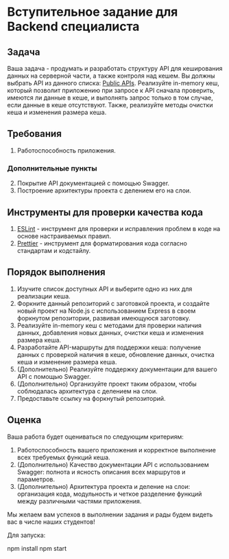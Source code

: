 
# Вступительное задание для Backend специалиста

## Задача

Ваша задача - продумать и разработать структуру API для кеширования данных на серверной части, а также контроля над кешем. Вы должны выбрать API из данного списка: [Public APIs](https://github.com/public-apis/public-apis#books-ov-file). Реализуйте in-memory кеш, который позволит приложению при запросе к API сначала проверить, имеются ли данные в кеше, и выполнять запрос только в том случае, если данные в кеше отсутствуют. Также, реализуйте методы очистки кеша и изменения размера кеша.

## Требования

1. Работоспособность приложения.

### Дополнительные пункты

2. Покрытие API документацией с помощью Swagger.
3. Построение архитектуры проекта с делением его на слои.

## Инструменты для проверки качества кода

1. [ESLint](https://eslint.org/) - инструмент для проверки и исправления проблем в коде на основе настраиваемых правил.
2. [Prettier](https://prettier.io/) - инструмент для форматирования кода согласно стандартам и кодстайлу.


## Порядок выполнения

1. Изучите список доступных API и выберите одно из них для реализации кеша.
2. Форкните данный репозиторий с заготовкой проекта, и создайте новый проект на Node.js с использованием Express в своем форкнутом репозитории, развивая имеющуюся заготовку.
3. Реализуйте in-memory кеш с методами для проверки наличия данных, добавления новых данных, очистки кеша и изменения размера кеша.
4. Разработайте API-маршруты для поддержки кеша: получение данных с проверкой наличия в кеше, обновление данных, очистка кеша и изменение размера кеша.
5. (Дополнительно) Реализуйте поддержку документации для вашего API с помощью Swagger.
6. (Дополнительно) Организуйте проект таким образом, чтобы соблюдалась архитектура с делением на слои.
7. Предоставьте ссылку на форкнутый репозиторий.

## Оценка

Ваша работа будет оцениваться по следующим критериям:

1. Работоспособность вашего приложения и корректное выполнение всех требуемых функций кеша.
2. (Дополнительно) Качество документации API с использованием Swagger: полнота и ясность описания всех маршрутов и параметров.
3. (Дополнительно) Архитектура проекта и деление на слои: организация кода, модульность и четкое разделение функций между различными частями приложения.

Мы желаем вам успехов в выполнении задания и рады будем видеть вас в числе наших студентов!

Для запуска:

npm install
npm start